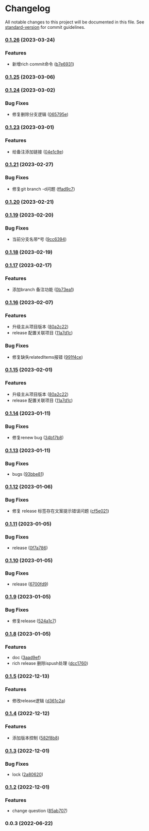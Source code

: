 # Changelog

All notable changes to this project will be documented in this file. See [standard-version](https://github.com/conventional-changelog/standard-version) for commit guidelines.

### [0.1.26](https://github.com/nanjingcaiyong/rich-workflow/compare/v0.1.25...v0.1.26) (2023-03-24)


### Features

* 新增rich commit命令 ([b7e6931](https://github.com/nanjingcaiyong/rich-workflow/commit/b7e69319b8af35716a31e082c716046f91a41aa6))

### [0.1.25](https://github.com/nanjingcaiyong/rich-workflow/compare/v0.1.24...v0.1.25) (2023-03-06)

### [0.1.24](https://github.com/nanjingcaiyong/rich-workflow/compare/v0.1.23...v0.1.24) (2023-03-02)


### Bug Fixes

* 修复删除分支逻辑 ([065795e](https://github.com/nanjingcaiyong/rich-workflow/commit/065795e449bfa3b9d0cba20785730e72b65bff8f))

### [0.1.23](https://github.com/nanjingcaiyong/rich-workflow/compare/v0.1.22...v0.1.23) (2023-03-01)


### Features

* 给备注添加链接 ([04e1c9e](https://github.com/nanjingcaiyong/rich-workflow/commit/04e1c9e008cd0531e9db041f0f5d7363cae7a4d1))

### [0.1.21](https://github.com/nanjingcaiyong/rich-workflow/compare/v0.1.20...v0.1.21) (2023-02-27)


### Bug Fixes

* 修复git branch -d问题 ([ffad9c7](https://github.com/nanjingcaiyong/rich-workflow/commit/ffad9c7c21d33f2fef37df944c92ddfda09b6007))

### [0.1.20](https://github.com/nanjingcaiyong/rich-workflow/compare/v0.1.19...v0.1.20) (2023-02-21)

### [0.1.19](https://github.com/nanjingcaiyong/rich-workflow/compare/v0.1.18...v0.1.19) (2023-02-20)


### Bug Fixes

* 当前分支名带*号 ([9cc6394](https://github.com/nanjingcaiyong/rich-workflow/commit/9cc63946db40452958e015a1dc100aa3db02c51b))

### [0.1.18](https://github.com/nanjingcaiyong/rich-workflow/compare/v0.1.17...v0.1.18) (2023-02-19)

### [0.1.17](https://github.com/nanjingcaiyong/rich-workflow/compare/v0.1.16...v0.1.17) (2023-02-17)


### Features

* 添加branch 备注功能 ([0b73ea1](https://github.com/nanjingcaiyong/rich-workflow/commit/0b73ea1a8c34d041d748d593d5b86d8ba90c173e))

### [0.1.16](https://github.com/nanjingcaiyong/rich-workflow/compare/v0.1.14...v0.1.16) (2023-02-07)


### Features

* 升级主从项目版本 ([80a2c22](https://github.com/nanjingcaiyong/rich-workflow/commit/80a2c22019f9a0b96d97914b8a09a177789982f0))
* release 配置关联项目 ([11a7d1c](https://github.com/nanjingcaiyong/rich-workflow/commit/11a7d1c696e19bdb11e9e868fe869409616471cd))


### Bug Fixes

* 修复缺失relatedItems报错 ([991f4ce](https://github.com/nanjingcaiyong/rich-workflow/commit/991f4ce2531e4e8cfae930b169492e8bb0be152e))

### [0.1.15](https://github.com/nanjingcaiyong/rich-workflow/compare/v0.1.14...v0.1.15) (2023-02-01)


### Features

* 升级主从项目版本 ([80a2c22](https://github.com/nanjingcaiyong/rich-workflow/commit/80a2c22019f9a0b96d97914b8a09a177789982f0))
* release 配置关联项目 ([11a7d1c](https://github.com/nanjingcaiyong/rich-workflow/commit/11a7d1c696e19bdb11e9e868fe869409616471cd))

### [0.1.14](https://github.com/nanjingcaiyong/rich-workflow/compare/v0.1.13...v0.1.14) (2023-01-11)


### Bug Fixes

* 修复renew bug ([34b17b8](https://github.com/nanjingcaiyong/rich-workflow/commit/34b17b887cb4468fe20b9f12755fde5eb2261407))

### [0.1.13](https://github.com/nanjingcaiyong/rich-workflow/compare/v0.1.12...v0.1.13) (2023-01-11)


### Bug Fixes

* bugs ([93bbe81](https://github.com/nanjingcaiyong/rich-workflow/commit/93bbe819bb25dec8e4cce987240fe44b5b2a0caf))

### [0.1.12](https://github.com/nanjingcaiyong/rich-workflow/compare/v0.1.11...v0.1.12) (2023-01-06)


### Bug Fixes

* 修复 release 标签存在文案提示错误问题 ([cf5e021](https://github.com/nanjingcaiyong/rich-workflow/commit/cf5e021ba877763987ee86aaa2e08ed57f199985))

### [0.1.11](https://github.com/nanjingcaiyong/rich-workflow/compare/v0.1.10...v0.1.11) (2023-01-05)


### Bug Fixes

* release ([0f7a786](https://github.com/nanjingcaiyong/rich-workflow/commit/0f7a786a0078c9b4658dc1737502d30498811c4e))

### [0.1.10](https://github.com/nanjingcaiyong/rich-workflow/compare/v0.1.9...v0.1.10) (2023-01-05)


### Bug Fixes

* release ([6700fd9](https://github.com/nanjingcaiyong/rich-workflow/commit/6700fd918dc9bbff533019c39827b9b822d07ffd))

### [0.1.9](https://github.com/nanjingcaiyong/rich-workflow/compare/v0.1.8...v0.1.9) (2023-01-05)


### Bug Fixes

* 修复release ([524a1c7](https://github.com/nanjingcaiyong/rich-workflow/commit/524a1c7bc4c0cc820b9f563063e42a24396f4082))

### [0.1.8](https://github.com/nanjingcaiyong/rich-workflow/compare/v0.1.5...v0.1.8) (2023-01-05)


### Features

* doc ([3aad9ef](https://github.com/nanjingcaiyong/rich-workflow/commit/3aad9ef38f453929e3a8b587dc09c6ea9ceb60ba))
* rich release 删除ispush处理 ([dcc1760](https://github.com/nanjingcaiyong/rich-workflow/commit/dcc1760a80d6c6fb689e896941b456a722dfb735))

### [0.1.5](https://github.com/nanjingcaiyong/rich-workflow/compare/v0.1.4...v0.1.5) (2022-12-13)


### Features

* 修改release逻辑 ([d361c2a](https://github.com/nanjingcaiyong/rich-workflow/commit/d361c2a46fa2f9c6fce4fdbd0a2c1e7b85484507))

### [0.1.4](https://github.com/nanjingcaiyong/rich-workflow/compare/v0.1.3...v0.1.4) (2022-12-12)


### Features

* 添加版本控制 ([582f8b8](https://github.com/nanjingcaiyong/rich-workflow/commit/582f8b8cefa0728f5f7675829a0f7f5f783540db))

### [0.1.3](https://github.com/nanjingcaiyong/rich-workflow/compare/v0.1.2...v0.1.3) (2022-12-01)


### Bug Fixes

* lock ([2a80620](https://github.com/nanjingcaiyong/rich-workflow/commit/2a8062048c1f9d7749dc2c8d590ca42672b6e5dd))

### [0.1.2](https://github.com/nanjingcaiyong/rich-workflow/compare/v0.1.1...v0.1.2) (2022-12-01)


### Features

* change question ([85ab707](https://github.com/nanjingcaiyong/rich-workflow/commit/85ab707aac7ca08c97de698991301f9718dfb5ca))

### 0.0.3 (2022-06-22)
